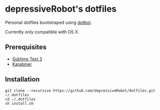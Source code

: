 # depressiveRobot's dotfiles

Personal dotfiles bootstraped using [dotbot](https://github.com/anishathalye/dotbot).

Currently only compatible with OS X.

## Prerequisites

* [Sublime Text 3](http://www.sublimetext.com/3)
* [Karabiner](https://pqrs.org/osx/karabiner/)

## Installation

    git clone --recursive https://github.com/depressiveRobot/dotfiles.git ~/.dotfiles
    cd ~/.dotfiles
    sh install.sh

